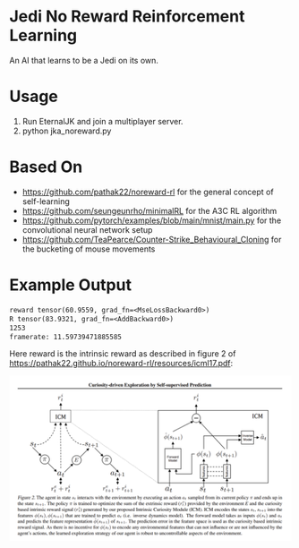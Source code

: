 # Jedi No Reward Reinforcement Learning

An AI that learns to be a Jedi on its own.

# Usage

1. Run EternalJK and join a multiplayer server.
2. python jka_noreward.py

# Based On

- https://github.com/pathak22/noreward-rl for the general concept of self-learning
- https://github.com/seungeunrho/minimalRL for the A3C RL algorithm
- https://github.com/pytorch/examples/blob/main/mnist/main.py for the convolutional neural network setup
- https://github.com/TeaPearce/Counter-Strike_Behavioural_Cloning for the bucketing of mouse movements

# Example Output

```
reward tensor(60.9559, grad_fn=<MseLossBackward0>)
R tensor(83.9321, grad_fn=<AddBackward0>)
1253
framerate: 11.59739471885585
```

Here reward is the intrinsic reward as described in figure 2 of https://pathak22.github.io/noreward-rl/resources/icml17.pdf:

![intrinsic agency](https://raw.githubusercontent.com/nullonesix/jedi_noreward_rl/main/noreward.png)



